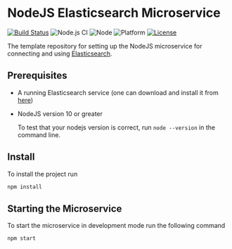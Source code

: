 # NodeJS Elasticsearch Microservice

[![Build Status](https://travis-ci.com/ErikNovak/template-nodejs-elasticsearch-microservice.svg?branch=master)](https://travis-ci.com/ErikNovak/template-nodejs-elasticsearch-microservice)
![Node.js CI](https://github.com/ErikNovak/X5GON-elasticsearch-microservice/workflows/Node.js%20CI/badge.svg)
![Node](https://img.shields.io/badge/node-%3E%3D%2010.0.0-green.svg)
![Platform](https://img.shields.io/badge/platform-linux-green.svg)
[![License](https://img.shields.io/badge/License-BSD%202--Clause-green.svg)](https://opensource.org/licenses/BSD-2-Clause)

The template repository for setting up the NodeJS microservice for connecting and using [Elasticsearch](https://www.elastic.co/guide/en/elasticsearch/reference/current/index.html).

## Prerequisites
- A running Elasticsearch service (one can download and install it from [here](https://www.elastic.co/downloads/elasticsearch))
- NodeJS version 10 or greater

    To test that your nodejs version is correct, run `node --version` in the command line.

## Install

To install the project run
```bash
npm install
```

## Starting the Microservice
To start the microservice in development mode run the following command
```bash
npm start
```
